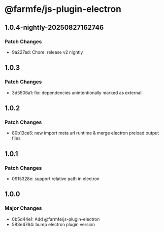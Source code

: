 # @farmfe/js-plugin-electron

## 1.0.4-nightly-20250827162746

### Patch Changes

- 9a227ad: Chore: release v2 nightly

## 1.0.3

### Patch Changes

- 3d5506a1: fix: dependencies unintentionally marked as external

## 1.0.2

### Patch Changes

- 80b13ce6: new import meta url runtime & merge electron preload output files

## 1.0.1

### Patch Changes

- 0915328e: support relative path in electron

## 1.0.0

### Major Changes

- 0b5d44e1: Add @farmfe/js-plugin-electron
- 583e4764: bump electron plugin version

